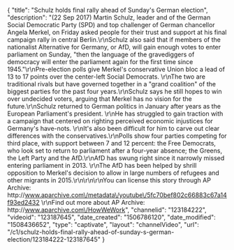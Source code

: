 {
    "title": "Schulz holds final rally ahead of Sunday's German election",
    "description": "(22 Sep 2017) Martin Schulz, leader and of the German Social Democratic Party (SPD) and top challenger of German chancellor Angela Merkel, on Friday asked people for their trust and support at his final campaign rally in central Berlin.\r\nSchulz also said that if members of the nationalist Alternative for Germany, or AfD, will gain enough votes to enter parliament on Sunday, \"then the language of the gravediggers of democracy will enter the parliament again for the first time since 1945.\"\r\nPre-election polls give Merkel's conservative Union bloc a lead of 13 to 17 points over the center-left Social Democrats. \r\nThe two are traditional rivals but have governed together in a \"grand coalition\" of the biggest parties for the past four years.\r\nSchulz says he still hopes to win over undecided voters, arguing that Merkel has no vision for the future.\r\nSchulz returned to German politics in January after years as the European Parliament's president. \r\nHe has struggled to gain traction with a campaign that centered on righting perceived economic injustices for Germany's have-nots. \r\nIt's also been difficult for him to carve out clear differences with the conservatives.\r\nPolls show four parties competing for third place, with support between 7 and 12 percent: the Free Democrats, who look set to return to parliament after a four-year absence; the Greens, the Left Party and the AfD.\r\nAfD has swung right since it narrowly missed entering parliament in 2013. \r\nThe AfD has been helped by shrill opposition to Merkel's decision to allow in large numbers of refugees and other migrants in 2015.\r\n\r\n\r\nYou can license this story through AP Archive: http:\/\/www.aparchive.com\/metadata\/youtube\/5fc70bef802c66883c67a14f93ed2432 \r\nFind out more about AP Archive: http:\/\/www.aparchive.com\/HowWeWork",
    "channelid": "123184222",
    "videoid": "123187645",
    "date_created": "1506786120",
    "date_modified": "1508436652",
    "type": "captivate",
    "layout": "channelVideo",
    "url": "\/c1\/schulz-holds-final-rally-ahead-of-sunday-s-german-election\/123184222-123187645"
}